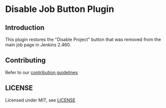 # Disable Job Button Plugin

## Introduction

This plugin restores the "Disable Project" button that was removed from the main job page in Jenkins 2.460.

## Contributing

Refer to our [contribution guidelines](https://github.com/jenkinsci/.github/blob/master/CONTRIBUTING.md)

## LICENSE

Licensed under MIT, see [LICENSE](LICENSE.md)

